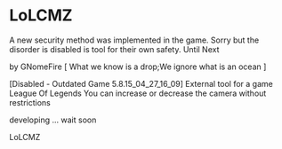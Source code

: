 # LoLCMZ

A new security method was implemented in the game.
Sorry but the disorder is disabled is tool
for their own safety. Until Next

by GNomeFire
[ What we know is a drop;We ignore what is an ocean ]

[Disabled - Outdated Game 5.8.15_04_27_16_09]
External tool for a game League Of Legends
You can increase or decrease the camera without restrictions

developing ... wait soon

LoLCMZ
